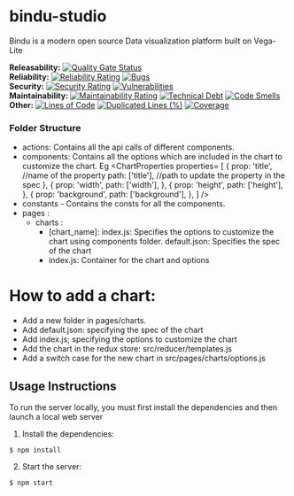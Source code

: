 # bindu-studio

Bindu is a modern open source Data visualization platform built on Vega-Lite

**Releasability:** [![Quality Gate Status](https://sonarcloud.io/api/project_badges/measure?project=factly_bindu-studio&metric=alert_status)](https://sonarcloud.io/dashboard?id=factly_bindu-studio)  
**Reliability:** [![Reliability Rating](https://sonarcloud.io/api/project_badges/measure?project=factly_bindu-studio&metric=reliability_rating)](https://sonarcloud.io/dashboard?id=factly_bindu-studio) [![Bugs](https://sonarcloud.io/api/project_badges/measure?project=factly_bindu-studio&metric=bugs)](https://sonarcloud.io/dashboard?id=factly_bindu-studio)  
**Security:** [![Security Rating](https://sonarcloud.io/api/project_badges/measure?project=factly_bindu-studio&metric=security_rating)](https://sonarcloud.io/dashboard?id=factly_bindu-studio) [![Vulnerabilities](https://sonarcloud.io/api/project_badges/measure?project=factly_bindu-studio&metric=vulnerabilities)](https://sonarcloud.io/dashboard?id=factly_bindu-studio)  
**Maintainability:** [![Maintainability Rating](https://sonarcloud.io/api/project_badges/measure?project=factly_bindu-studio&metric=sqale_rating)](https://sonarcloud.io/dashboard?id=factly_bindu-studio) [![Technical Debt](https://sonarcloud.io/api/project_badges/measure?project=factly_bindu-studio&metric=sqale_index)](https://sonarcloud.io/dashboard?id=factly_bindu-studio) [![Code Smells](https://sonarcloud.io/api/project_badges/measure?project=factly_bindu-studio&metric=code_smells)](https://sonarcloud.io/dashboard?id=factly_bindu-studio)  
**Other:** [![Lines of Code](https://sonarcloud.io/api/project_badges/measure?project=factly_bindu-studio&metric=ncloc)](https://sonarcloud.io/dashboard?id=factly_bindu-studio) [![Duplicated Lines (%)](https://sonarcloud.io/api/project_badges/measure?project=factly_bindu-studio&metric=duplicated_lines_density)](https://sonarcloud.io/dashboard?id=factly_bindu-studio) [![Coverage](https://sonarcloud.io/api/project_badges/measure?project=factly_bindu-studio&metric=coverage)](https://sonarcloud.io/dashboard?id=factly_bindu-studio)

### Folder Structure

- actions: Contains all the api calls of different components.
- components: Contains all the options which are included in the chart to customize the chart.
  Eg <ChartProperties properties= [
  {
  prop: 'title', //name of the property
  path: ['title'], //path to update the property in the spec
  },
  {
  prop: 'width',
  path: ['width'],
  },
  {
  prop: 'height',
  path: ['height'],
  },
  {
  prop: 'background',
  path: ['background'],
  },
  ]
  />
- constants - Contains the consts for all the components.
- pages :
  - charts :
    - [chart_name]:
      index.js: Specifies the options to customize the chart using components folder.
      default.json: Specifies the spec of the chart
    - index.js: Container for the chart and options

# How to add a chart:

- Add a new folder in pages/charts.
- Add default.json: specifying the spec of the chart
- Add index.js; specifying the options to customize the chart
- Add the chart in the redux store: src/reducer/templates.js
- Add a switch case for the new chart in src/pages/charts/options.js

## Usage Instructions

To run the server locally, you must first install the dependencies and then launch a local web server

1. Install the dependencies:

```
$ npm install
```

2. Start the server:

```
$ npm start
```
